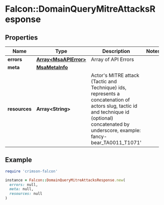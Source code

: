 # Falcon::DomainQueryMitreAttacksResponse

## Properties

| Name | Type | Description | Notes |
| ---- | ---- | ----------- | ----- |
| **errors** | [**Array&lt;MsaAPIError&gt;**](MsaAPIError.md) | Array of API Errors |  |
| **meta** | [**MsaMetaInfo**](MsaMetaInfo.md) |  |  |
| **resources** | **Array&lt;String&gt;** | Actor&#39;s MITRE attack (Tactic and Technique) ids, represents a concatenation of actors slug, tactic id and technique id (optional) concatenated by underscore, example: fancy-bear_TA0011_T1071&#39; |  |

## Example

```ruby
require 'crimson-falcon'

instance = Falcon::DomainQueryMitreAttacksResponse.new(
  errors: null,
  meta: null,
  resources: null
)
```

